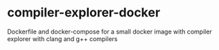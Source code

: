 # compiler-explorer-docker
Dockerfile and docker-compose for a small docker image with compiler explorer with clang and g++ compilers
